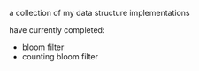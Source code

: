 a collection of my data structure implementations

have currently completed:
- bloom filter
- counting bloom filter
